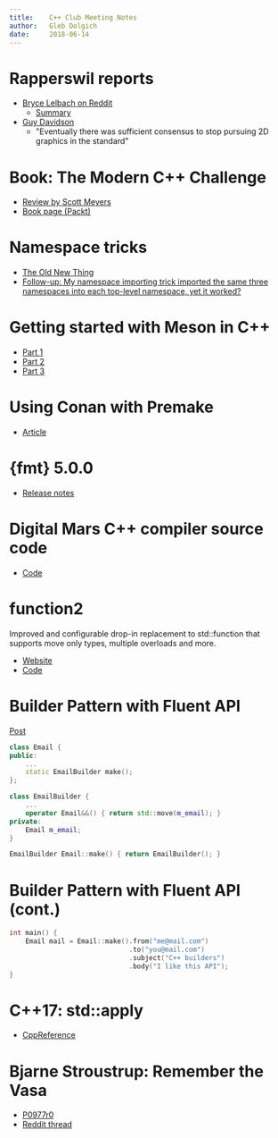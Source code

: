 ```yaml
---
title:    C++ Club Meeting Notes
author:   Gleb Dolgich
date:     2018-06-14
---
```


# Rapperswil reports

* [Bryce Lelbach on Reddit](https://www.reddit.com/r/cpp/comments/8prqzm/2018_rapperswil_iso_c_committee_trip_report/)
    * [Summary](https://www.reddit.com/r/cpp/comments/8prqzm/2018_rapperswil_iso_c_committee_trip_report/e0fi8gu/)
* [Guy Davidson](https://hatcat.com/?p=48)
    * "Eventually there was sufficient consensus to stop pursuing 2D graphics in the standard"

# Book: The Modern C++ Challenge

* [Review by Scott Meyers](https://scottmeyers.blogspot.com/2018/06/interesting-book-modern-c-challenge.html)
* [Book page (Packt)](https://www.packtpub.com/application-development/modern-c-challenge)

# Namespace tricks

* [The Old New Thing](https://blogs.msdn.microsoft.com/oldnewthing/20180516-00/?p=98765)
* [Follow-up: My namespace importing trick imported the same three namespaces into each top-level namespace, yet it worked?](https://blogs.msdn.microsoft.com/oldnewthing/20180525-00/?p=98835)

# Getting started with Meson in C++

* [Part 1](https://medium.com/@germandiagogomez/getting-started-with-meson-build-system-and-c-83270f444bee)
* [Part 2](https://medium.com/@germandiagogomez/getting-started-with-meson-in-c-part-2-58150354ff17)
* [Part 3](https://medium.com/@germandiagogomez/getting-started-with-meson-in-c-part-3-70b9bc419957)

# Using Conan with Premake

* [Article](https://enhex.virhex.com/using-conan-with-premake)

# {fmt} 5.0.0

* [Release notes](https://github.com/fmtlib/fmt/releases/tag/5.0.0)

# Digital Mars C++ compiler source code

* [Code](https://github.com/DigitalMars/Compiler)

# function2

Improved and configurable drop-in replacement to std::function that supports move only types, multiple overloads and more.

* [Website](http://naios.github.io/function2)
* [Code](https://github.com/Naios/function2)

# Builder Pattern with Fluent API

[Post](http://www.riptutorial.com/cplusplus/example/30166/builder-pattern-with-fluent-api)

```cpp
class Email {
public:
    ...
    static EmailBuilder make();
};

class EmailBuilder {
    ...
    operator Email&&() { return std::move(m_email); }
private:
    Email m_email;
}

EmailBuilder Email::make() { return EmailBuilder(); }
```

# Builder Pattern with Fluent API (cont.)

```cpp
int main() {
    Email mail = Email::make().from("me@mail.com")
                              .to("you@mail.com")
                              .subject("C++ builders")
                              .body("I like this API");
}
```

# C++17: std::apply

* [CppReference](http://en.cppreference.com/w/cpp/utility/apply)

# Bjarne Stroustrup: Remember the Vasa

* [P0977r0](http://open-std.org/JTC1/SC22/WG21/docs/papers/2018/p0977r0.pdf)
* [Reddit thread](https://www.reddit.com/r/cpp/comments/8mp7in/bjarne_stroustrup_remember_the_vasa/)
